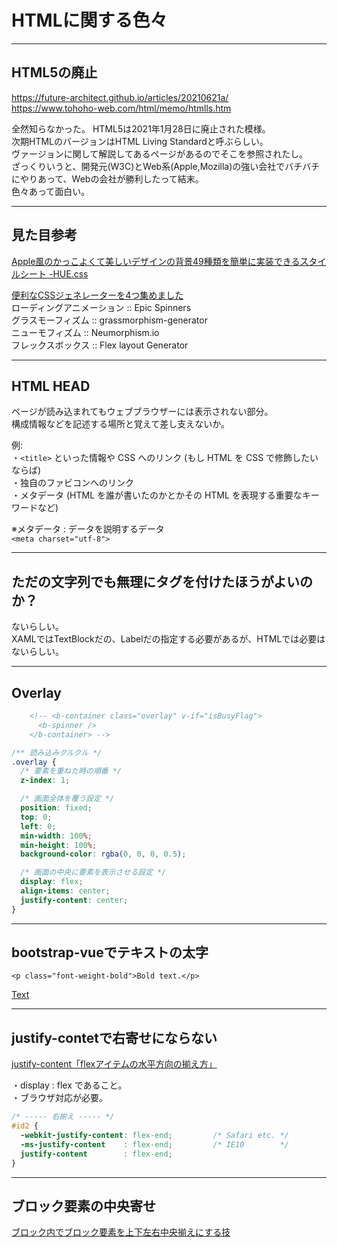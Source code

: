 # HTMLに関する色々

---

## HTML5の廃止

<https://future-architect.github.io/articles/20210621a/>  
<https://www.tohoho-web.com/html/memo/htmlls.htm>  

全然知らなかった。
HTML5は2021年1月28日に廃止された模様。  
次期HTMLのバージョンはHTML Living Standardと呼ぶらしい。  
ヴァージョンに関して解説してあるページがあるのでそこを参照されたし。  
ざっくりいうと、開発元(W3C)とWeb系(Apple,Mozilla)の強い会社でバチバチにやりあって、Webの会社が勝利したって結末。  
色々あって面白い。  

---

## 見た目参考

[Apple風のかっこよくて美しいデザインの背景49種類を簡単に実装できるスタイルシート -HUE.css](https://coliss.com/articles/build-websites/operation/css/gradient-background-hue-css.html)  

[便利なCSSジェネレーターを4つ集めました](https://twitter.com/mndgn_y/status/1471465529571672065)  
ローディングアニメーション :: Epic Spinners  
グラスモーフィズム :: grassmorphism-generator  
ニューモフィズム :: Neumorphism.io  
フレックスボックス :: Flex layout Generator  

---

## HTML HEAD

ページが読み込まれてもウェブブラウザーには表示されない部分。  
構成情報などを記述する場所と覚えて差し支えないか。  

例:  
・`<title>` といった情報や CSS へのリンク (もし HTML を CSS で修飾したいならば)  
・独自のファビコンへのリンク  
・メタデータ (HTML を誰が書いたのかとかその HTML を表現する重要なキーワードなど)  

※メタデータ : データを説明するデータ  
`<meta charset="utf-8">`

---

## ただの文字列でも無理にタグを付けたほうがよいのか？

ないらしい。  
XAMLではTextBlockだの、Labelだの指定する必要があるが、HTMLでは必要はないらしい。  

---

## Overlay

``` html
    <!-- <b-container class="overlay" v-if="isBusyFlag">
      <b-spinner />
    </b-container> -->
```

``` css
/** 読み込みクルクル */
.overlay {
  /* 要素を重ねた時の順番 */
  z-index: 1;

  /* 画面全体を覆う設定 */
  position: fixed;
  top: 0;
  left: 0;
  min-width: 100%;
  min-height: 100%;
  background-color: rgba(0, 0, 0, 0.5);

  /* 画面の中央に要素を表示させる設定 */
  display: flex;
  align-items: center;
  justify-content: center;
}
```

---

## bootstrap-vueでテキストの太字

`<p class="font-weight-bold">Bold text.</p>`

[Text](https://getbootstrap.com/docs/4.1/utilities/text/)  

---

## justify-contetで右寄せにならない

[justify-content「flexアイテムの水平方向の揃え方」](https://web-designer.cman.jp/css_ref/abc_list/justify-content/)  

・display : flex であること。  
・ブラウザ対応が必要。  

``` css
/* ----- 右揃え ----- */
#id2 {
  -webkit-justify-content: flex-end;         /* Safari etc. */
  -ms-justify-content    : flex-end;         /* IE10        */
  justify-content        : flex-end;
}
```

---

## ブロック要素の中央寄せ

[ブロック内でブロック要素を上下左右中央揃えにする技](https://qiita.com/HiromuMasuda0228/items/6a51c2ce24c69c937092)
